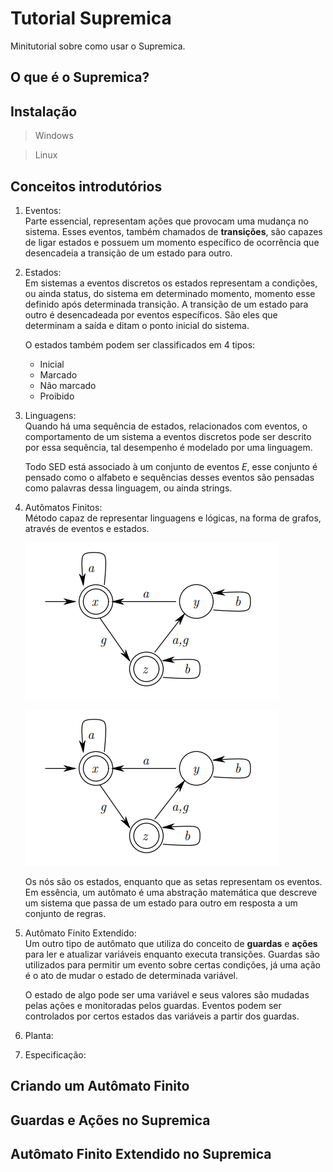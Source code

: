 # Tutorial Supremica
Minitutorial sobre como usar o Supremica.

## O que é o Supremica?

## Instalação

> Windows
>  

> Linux
> 

## Conceitos introdutórios

1. Eventos:\
   Parte essencial, representam ações que provocam uma mudança no sistema. Esses eventos, também chamados de __transições__, são capazes de ligar estados e possuem um momento específico de ocorrência que desencadeia a transição de um estado para outro. 
2. Estados:\
   Em sistemas a eventos discretos os estados representam a condições, ou ainda status, do sistema em determinado momento, momento esse definido após determinada transição. A transição de um estado para outro é desencadeada por eventos específicos. São eles que determinam a saída e ditam o ponto inicial do sistema.

   O estados também podem ser classificados em 4 tipos:
   - Inicial
   - Marcado
   - Não marcado
   - Proibido
3. Linguagens:\
   Quando há uma sequência de estados, relacionados com eventos, o comportamento de um sistema a eventos discretos pode ser descrito por essa sequência, tal desempenho é modelado por uma linguagem.

   Todo SED está associado à um conjunto de eventos $E$, esse conjunto é pensado como o alfabeto e sequências desses eventos são pensadas como palavras dessa linguagem, ou ainda strings. 

4. Autômatos Finitos:\
   Método capaz de representar linguagens e lógicas, na forma de grafos, através de eventos e estados.

   ![Automato](./Imagens/Automato.png)

   ![Automato](Imagens/Automato.png)

   Os nós são os estados, enquanto que as setas representam os eventos. Em essência, um autômato é uma abstração matemática que descreve um sistema que passa de um estado para outro em resposta a um conjunto de regras.
   
5. Autômato Finito Extendido:\
   Um outro tipo de autômato que utiliza do conceito de __guardas__ e __ações__ para ler e atualizar variáveis enquanto executa transições. Guardas são utilizados para permitir um evento sobre certas condições, já uma ação é o ato de mudar o estado de determinada variável.
    
   O estado de algo pode ser uma variável e seus valores são mudadas pelas ações e monitoradas pelos guardas. Eventos podem ser controlados por certos estados das variáveis a partir dos guardas.
   
6. Planta:
   
7. Especificação:


## Criando um Autômato Finito

## Guardas e Ações no Supremica

## Autômato Finito Extendido no Supremica